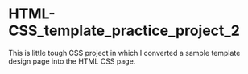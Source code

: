 # HTML-CSS_template_practice_project_2
This is little tough CSS project in which I converted a sample template design page into the HTML CSS page.
